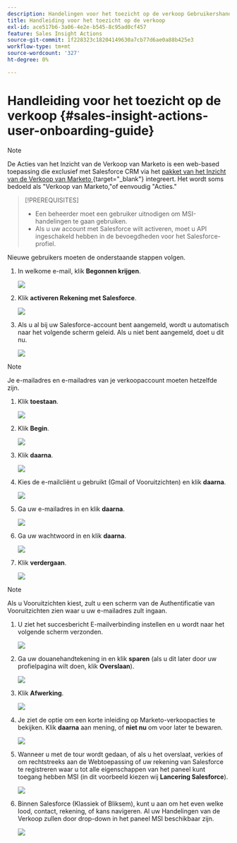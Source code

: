 ```yaml
---
description: Handelingen voor het toezicht op de verkoop Gebruikershandleiding voor instapkaarten - Marketo Docs - Productdocumentatie
title: Handleiding voor het toezicht op de verkoop
exl-id: ace517b6-3a06-4e2e-b545-8c95ad0cf457
feature: Sales Insight Actions
source-git-commit: 1f228323c18204149630a7cb77d6ae0a88b425e3
workflow-type: tm+mt
source-wordcount: '327'
ht-degree: 0%

---
```


# Handleiding voor het toezicht op de verkoop {#sales-insight-actions-user-onboarding-guide}

>[!NOTE]
>
>De Acties van het Inzicht van de Verkoop van Marketo is een web-based toepassing die exclusief met Salesforce CRM via het [ pakket van het Inzicht van de Verkoop van Marketo ](/help/marketo/product-docs/marketo-sales-insight/msi-for-salesforce/installation/install-marketo-sales-insight-package-in-salesforce-appexchange.md){target="_blank"} integreert. Het wordt soms bedoeld als &quot;Verkoop van Marketo,&quot;of eenvoudig &quot;Acties.&quot;

>[!PREREQUISITES]
>
>* Een beheerder moet een gebruiker uitnodigen om MSI-handelingen te gaan gebruiken.
>* Als u uw account met Salesforce wilt activeren, moet u API ingeschakeld hebben in de bevoegdheden voor het Salesforce-profiel.

Nieuwe gebruikers moeten de onderstaande stappen volgen.

1. In welkome e-mail, klik **Begonnen krijgen**.

   ![](assets/sales-insight-actions-user-onboarding-guide-1.png)

1. Klik **activeren Rekening met Salesforce**.

   ![](assets/sales-insight-actions-user-onboarding-guide-2.png)

1. Als u al bij uw Salesforce-account bent aangemeld, wordt u automatisch naar het volgende scherm geleid. Als u niet bent aangemeld, doet u dit nu.

   ![](assets/sales-insight-actions-user-onboarding-guide-3.png)

>[!NOTE]
>
>Je e-mailadres en e-mailadres van je verkoopaccount moeten hetzelfde zijn.

1. Klik **toestaan**.

   ![](assets/sales-insight-actions-user-onboarding-guide-4.png)

1. Klik **Begin**.

   ![](assets/sales-insight-actions-user-onboarding-guide-5.png)

1. Klik **daarna**.

   ![](assets/sales-insight-actions-user-onboarding-guide-6.png)

1. Kies de e-mailcliënt u gebruikt (Gmail of Vooruitzichten) en klik **daarna**.

   ![](assets/sales-insight-actions-user-onboarding-guide-7.png)

1. Ga uw e-mailadres in en klik **daarna**.

   ![](assets/sales-insight-actions-user-onboarding-guide-8.png)

1. Ga uw wachtwoord in en klik **daarna**.

   ![](assets/sales-insight-actions-user-onboarding-guide-9.png)

1. Klik **verdergaan**.

   ![](assets/sales-insight-actions-user-onboarding-guide-10.png)

>[!NOTE]
>
>Als u Vooruitzichten kiest, zult u een scherm van de Authentificatie van Vooruitzichten zien waar u uw e-mailadres zult ingaan.

1. U ziet het succesbericht E-mailverbinding instellen en u wordt naar het volgende scherm verzonden.

   ![](assets/sales-insight-actions-user-onboarding-guide-11.png)

1. Ga uw douanehandtekening in en klik **sparen** (als u dit later door uw profielpagina wilt doen, klik **Overslaan**).

   ![](assets/sales-insight-actions-user-onboarding-guide-12.png)

1. Klik **Afwerking**.

   ![](assets/sales-insight-actions-user-onboarding-guide-13.png)

1. Je ziet de optie om een korte inleiding op Marketo-verkoopacties te bekijken. Klik **daarna** aan mening, of **niet nu** om voor later te bewaren.

   ![](assets/sales-insight-actions-user-onboarding-guide-14.png)

1. Wanneer u met de tour wordt gedaan, of als u het overslaat, verkies of om rechtstreeks aan de Webtoepassing of uw rekening van Salesforce te registreren waar u tot alle eigenschappen van het paneel kunt toegang hebben MSI (in dit voorbeeld kiezen wij **Lancering Salesforce**).

   ![](assets/sales-insight-actions-user-onboarding-guide-15.png)

1. Binnen Salesforce (Klassiek of Bliksem), kunt u aan om het even welke lood, contact, rekening, of kans navigeren. Al uw Handelingen van de Verkoop zullen door drop-down in het paneel MSI beschikbaar zijn.

   ![](assets/sales-insight-actions-user-onboarding-guide-16.png)
